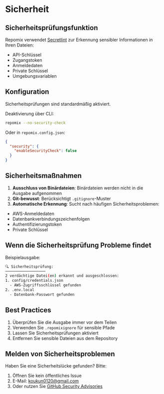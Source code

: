 # Sicherheit

## Sicherheitsprüfungsfunktion

Repomix verwendet [Secretlint](https://github.com/secretlint/secretlint) zur Erkennung sensibler Informationen in Ihren Dateien:
- API-Schlüssel
- Zugangstoken
- Anmeldedaten
- Private Schlüssel
- Umgebungsvariablen

## Konfiguration

Sicherheitsprüfungen sind standardmäßig aktiviert.

Deaktivierung über CLI:
```bash
repomix --no-security-check
```

Oder in `repomix.config.json`:
```json
{
  "security": {
    "enableSecurityCheck": false
  }
}
```

## Sicherheitsmaßnahmen

1. **Ausschluss von Binärdateien**: Binärdateien werden nicht in die Ausgabe aufgenommen
2. **Git-bewusst**: Berücksichtigt `.gitignore`-Muster
3. **Automatische Erkennung**: Sucht nach häufigen Sicherheitsproblemen:
  - AWS-Anmeldedaten
  - Datenbankverbindungszeichenfolgen
  - Authentifizierungstoken
  - Private Schlüssel

## Wenn die Sicherheitsprüfung Probleme findet

Beispielausgabe:
```bash
🔍 Sicherheitsprüfung:
──────────────────
2 verdächtige Datei(en) erkannt und ausgeschlossen:
1. config/credentials.json
  - AWS-Zugriffsschlüssel gefunden
2. .env.local
  - Datenbank-Passwort gefunden
```

## Best Practices

1. Überprüfen Sie die Ausgabe immer vor dem Teilen
2. Verwenden Sie `.repomixignore` für sensible Pfade
3. Lassen Sie Sicherheitsprüfungen aktiviert
4. Entfernen Sie sensible Dateien aus dem Repository

## Melden von Sicherheitsproblemen

Haben Sie eine Sicherheitslücke gefunden? Bitte:
1. Öffnen Sie kein öffentliches Issue
2. E-Mail: koukun0120@gmail.com
3. Oder nutzen Sie [GitHub Security Advisories](https://github.com/yamadashy/repomix/security/advisories/new) 
